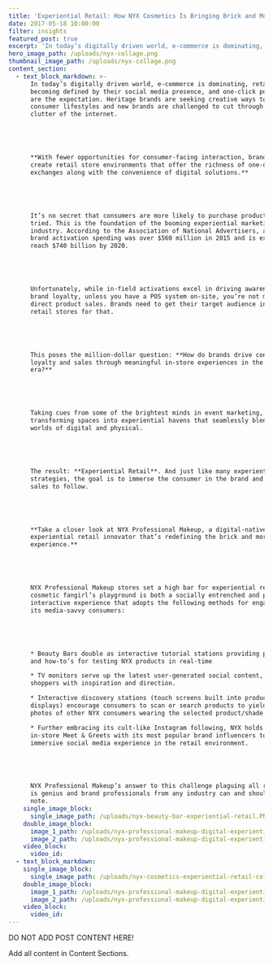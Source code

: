 ```yaml
---
title: 'Experiential Retail: How NYX Cosmetics Is Bringing Brick and Mortars Back'
date: 2017-05-18 10:00:00
filter: insights
featured_post: true
excerpt: 'In today’s digitally driven world, e-commerce is dominating, retailers are becoming defined by their social media presence, and one-click purchases are the expectation. Heritage brands are seeking creative ways to grow with consumer lifestyles and new brands are challenged to cut through the clutter of the internet.'
hero_image_path: /uploads/nyx-collage.png
thumbnail_image_path: /uploads/nyx-collage.png
content_section:
  - text_block_markdown: >-
      In today’s digitally driven world, e-commerce is dominating, retailers are
      becoming defined by their social media presence, and one-click purchases
      are the expectation. Heritage brands are seeking creative ways to grow with
      consumer lifestyles and new brands are challenged to cut through the
      clutter of the internet.





      **With fewer opportunities for consumer-facing interaction, brands must
      create retail store environments that offer the richness of one-on-one
      exchanges along with the convenience of digital solutions.**





      It’s no secret that consumers are more likely to purchase products they’ve
      tried. This is the foundation of the booming experiential marketing
      industry. According to the Association of National Advertisers, annual
      brand activation spending was over $560 million in 2015 and is expected to
      reach $740 billion by 2020.





      Unfortunately, while in-field activations excel in driving awareness and
      brand loyalty, unless you have a POS system on-site, you’re not making
      direct product sales. Brands need to get their target audience into the
      retail stores for that.





      This poses the million-dollar question: **How do brands drive consumer
      loyalty and sales through meaningful in-store experiences in the digital
      era?**





      Taking cues from some of the brightest minds in event marketing, brands are
      transforming spaces into experiential havens that seamlessly blend the
      worlds of digital and physical.





      The result: **Experiential Retail**. And just like many experiential
      strategies, the goal is to immerse the consumer in the brand and allow the
      sales to follow.





      **Take a closer look at NYX Professional Makeup, a digital-native turned
      experiential retail innovator that’s redefining the brick and mortar
      experience.**





      NYX Professional Makeup stores set a high bar for experiential retail. The
      cosmetic fangirl’s playground is both a socially entrenched and physically
      interactive experience that adopts the following methods for engaging with
      its media-savvy consumers:





      * Beauty Bars double as interactive tutorial stations providing pointers
      and how-to’s for testing NYX products in real-time

      * TV monitors serve up the latest user-generated social content, providing
      shoppers with inspiration and direction.

      * Interactive discovery stations (touch screens built into product
      displays) encourage consumers to scan or search products to yield Instagram
      photos of other NYX consumers wearing the selected product/shade.

      * Further embracing its cult-like Instagram following, NYX holds exclusive
      in-store Meet & Greets with its most popular brand influencers to create an
      immersive social media experience in the retail environment.





      NYX Professional Makeup’s answer to this challenge plaguing all retailers
      is genius and brand professionals from any industry can and should take
      note.
    single_image_block:
      single_image_path: /uploads/nyx-beauty-bar-experiential-retail.PNG
    double_image_block:
      image_1_path: /uploads/nyx-professional-makeup-digital-experiential-brow-demo.png
      image_2_path: /uploads/nyx-professional-makeup-digital-experiential-insta-looks.png
    video_block:
      video_id:
  - text_block_markdown:
    single_image_block:
      single_image_path: /uploads/nyx-cosmetics-experiential-retail-collage.png
    double_image_block:
      image_1_path: /uploads/nyx-professional-makeup-digital-experiential-2.PNG
      image_2_path: /uploads/nyx-professional-makeup-digital-experiential.png
    video_block:
      video_id:
---
```



DO NOT ADD POST CONTENT HERE!

Add all content in Content Sections.